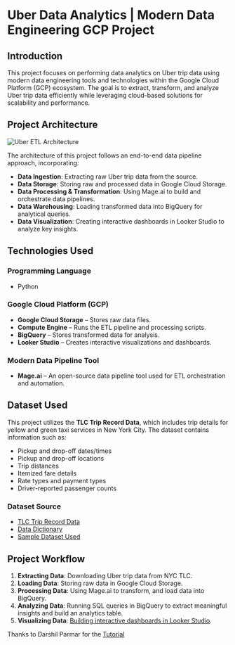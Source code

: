 # Uber Data Analytics | Modern Data Engineering GCP Project

## Introduction
This project focuses on performing data analytics on Uber trip data using modern data engineering tools and technologies within the Google Cloud Platform (GCP) ecosystem. The goal is to extract, transform, and analyze Uber trip data efficiently while leveraging cloud-based solutions for scalability and performance.

## Project Architecture
![Uber ETL Architecture](https://github.com/user-attachments/assets/62e04053-128f-47f9-90f3-75af5521abe2)

The architecture of this project follows an end-to-end data pipeline approach, incorporating:
- **Data Ingestion**: Extracting raw Uber trip data from the source.
- **Data Storage**: Storing raw and processed data in Google Cloud Storage.
- **Data Processing & Transformation**: Using Mage.ai to build and orchestrate data pipelines.
- **Data Warehousing**: Loading transformed data into BigQuery for analytical queries.
- **Data Visualization**: Creating interactive dashboards in Looker Studio to analyze key insights.

## Technologies Used
### **Programming Language**
- Python

### **Google Cloud Platform (GCP)**
- **Google Cloud Storage** – Stores raw data files.
- **Compute Engine** – Runs the ETL pipeline and processing scripts.
- **BigQuery** – Stores transformed data for analysis.
- **Looker Studio** – Creates interactive visualizations and dashboards.

### **Modern Data Pipeline Tool**
- **Mage.ai** – An open-source data pipeline tool used for ETL orchestration and automation.

## Dataset Used
This project utilizes the **TLC Trip Record Data**, which includes trip details for yellow and green taxi services in New York City. The dataset contains information such as:
- Pickup and drop-off dates/times
- Pickup and drop-off locations
- Trip distances
- Itemized fare details
- Rate types and payment types
- Driver-reported passenger counts

### **Dataset Source**
- [TLC Trip Record Data](https://www.nyc.gov/site/tlc/about/tlc-trip-record-data.page)
- [Data Dictionary](https://www.nyc.gov/assets/tlc/downloads/pdf/data_dictionary_trip_records_yellow.pdf)
- [Sample Dataset Used](https://github.com/darshilparmar/uber-etl-pipeline-data-engineering-project/blob/main/data/uber_data.csv)

## Project Workflow
1. **Extracting Data**: Downloading Uber trip data from NYC TLC.
2. **Loading Data**: Storing raw data in Google Cloud Storage.
3. **Processing Data**: Using Mage.ai to transform, and load data into BigQuery.
4. **Analyzing Data**: Running SQL queries in BigQuery to extract meaningful insights and build an analytics table.
5. **Visualizing Data**: [Building interactive dashboards in Looker Studio](https://lookerstudio.google.com/reporting/e815903b-e377-48f9-ab87-fdcc5950fe0e).

Thanks to Darshil Parmar for the [Tutorial](https://youtu.be/WpQECq5Hx9g?si=H7hxkc8oLfA50Gse)
